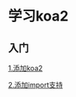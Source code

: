 # 学习koa2

## 入门

[1.添加koa2](https://github.com/twodogegg/learn-koa2/doc/1.添加koa2.md)

[2.添加import支持](https://github.com/twodogegg/learn-koa2/doc/2.添加import支持.md)